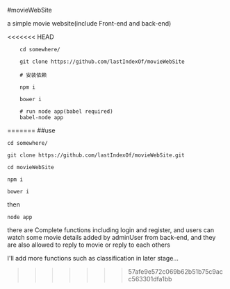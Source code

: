 #movieWebSite

a simple movie website(include Front-end and back-end)

<<<<<<< HEAD

```
    cd somewhere/

    git clone https://github.com/lastIndexOf/movieWebSite

    # 安装依赖

    npm i

    bower i
    
    # run node app(babel required)
    babel-node app

```
=======
##use

`cd somewhere/
`

`git clone https://github.com/lastIndexOf/movieWebSite.git
`

`cd movieWebSite
`

` npm i
`

` bower i
`

then

`node app
`

there are Complete functions including login and register, and users can watch some movie details added by adminUser from back-end,
and they are also allowed to reply to movie or reply to each others

I'll add more functions such as classification in later stage...
>>>>>>> 57afe9e572c069b62b51b75c9acc563301dfa1bb
